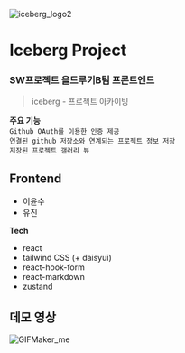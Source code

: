 ![iceberg_logo2](https://github.com/oldrookieB/iceberg-fe/assets/101182523/f06c28fa-2a04-4200-a3ae-d798541babdb)
# Iceberg Project
### SW프로젝트 올드루키B팀 프론트엔드
> iceberg - 프로젝트 아카이빙

**주요 기능** <br/>
`Github OAuth를 이용한 인증 제공` <br/>
`연결된 github 저장소와 연계되는 프로젝트 정보 저장` <br/>
`저장된 프로젝트 갤러리 뷰` <br/>

## Frontend
- 이윤수
- 유진

**Tech**
- react
- tailwind CSS (+ daisyui)
- react-hook-form
- react-markdown
- zustand

## 데모 영상
![GIFMaker_me](https://github.com/oldrookieB/iceberg-fe/assets/101182523/f1fb9cc6-b993-4d86-8d46-bcb4fa1131a1)


